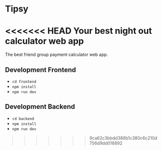# Tipsy
<<<<<<< HEAD
Your best night out calculator web app
=======

The best friend group payment calculator web app.

## Development Frontend

- `cd frontend`
- `npm install`
- `npm run dev`

## Development Backend

- `cd backend`
- `npm install`
- `npm run dev`
>>>>>>> 9ca62c3bbdd386b1c380c6c210d756d9dd018892
